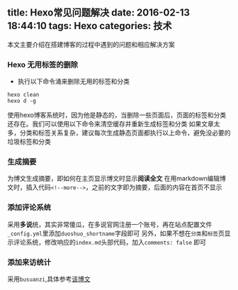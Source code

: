 title: Hexo常见问题解决
date: 2016-02-13 18:44:10
tags: Hexo
categories: 技术
---
本文主要介绍在搭建博客的过程中遇到的问题和相应解决方案

<!--more-->
### Hexo 无用标签的删除
- 执行以下命令涌来删除无用的标签和分类
```
hexo clean
hexo d -g
```
使用hexo博客系统时，因为他是静态的，当删除一些页面后，页面的标签和分类还存在。我们可以使用以下命令来清空缓存并重新生成标签和分类
如果文章太多，分类和标签关系复杂，建议每次生成静态页面都执行以上命令，避免没必要的垃圾标签和分类

### 生成摘要
为博文生成摘要，即如何在主页显示博文时显示**阅读全文**
在用markdown编辑博文时，插入代码`<!--more-->`，之前的文字即为摘要，后面的内容在首页不显示

### 添加评论系统
采用**多说**统，其实非常傻瓜，在多说官网注册一个账号，再在站点配置文件`_config.yml`里添加`duoshuo_shortname`字段即可
另外，如果不想在`分类`和`标签`页显示评论系统，修改响应的`index.md`头部代码，加入`comments: false` 即可

### 添加来访统计
采用`busuanzi`,具体参考[该博文](http://zhiho.github.io/2015/09/29/hexo-next/)
